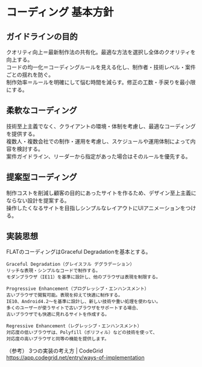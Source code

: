 # コーディング 基本方針

## ガイドラインの目的

クオリティ向上＝最新制作法の共有化。最適な方法を選択し全体のクオリティを向上する。  
コードの均一化＝コーディングルールを見える化し、制作者・技術レベル・案件ごとの揺れを防ぐ。  
制作効率＝ルールを明確にして悩む時間を減らす。修正の工数・手戻りを最小限にする。  

## 柔軟なコーディング

技術至上主義でなく、クライアントの環境・体制を考慮し、最適なコーディングを提供する。  
複数人・複数会社での制作・運用を考慮し、スケジュールや運用体制によって内容を検討する。  
案件ガイドライン、リーダーから指定があった場合はそのルールを優先する。

## 提案型コーディング

制作コストを削減し顧客の目的にあったサイトを作るため、デザイン至上主義にならない設計を提案する。  
操作したくなるサイトを目指しシンプルなレイアウトにUIアニメーションをつける。

## 実装思想

FLATのコーディングはGraceful Degradationを基本とする。

```
Graceful Degradation（グレイスフル デグラデーション）
リッチな表現・シンプルなコードで制作する。 
モダンブラウザ（IE11）を基準に設計し、他のブラウザは表現を制限する。 
```

```
Progressive Enhancement（プログレッシブ・エンハンスメント）
古いブラウザで閲覧可能。表現を抑えて快適に制作する。 
IE10、Android4.2〜を基準に設計し、新しい技術や重い処理を使わない。 
多くのユーザーが使うサイトで古いブラウザをサポートする場合、
古いブラウザでも快適に見れるサイトを作成する。
```

```
Regressive Enhancement（レグレッシブ・エンハンスメント）
対応度の低いブラウザは、Polyfill（ポリフィル）などの技術を使って、
対応度の高いブラウザと同等の機能を提供します。
```

（参考） 3つの実装の考え方 | CodeGrid  
https://app.codegrid.net/entry/ways-of-implementation

